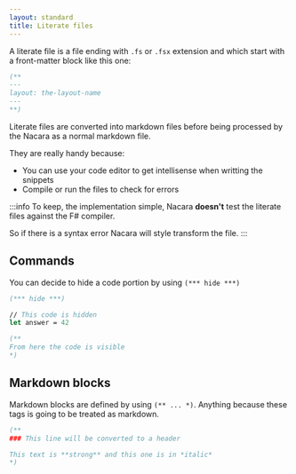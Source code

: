 ```yaml
---
layout: standard
title: Literate files
---
```


A literate file is a file ending with `.fs` or `.fsx` extension and which start with a front-matter block like this one:

```fs
(**
---
layout: the-layout-name
---
**)
```

Literate files are converted into markdown files before being processed by the Nacara as a normal markdown file.

They are really handy because:

- You can use your code editor to get intellisense when writting the snippets
- Compile or run the files to check for errors

:::info
To keep, the implementation simple, Nacara **doesn't** test the literate files against the F# compiler.

So if there is a syntax error Nacara will style transform the file.
:::

## Commands

You can decide to hide a code portion by using `(*** hide ***)`

```fs
(*** hide ***)

// This code is hidden
let answer = 42

(**
From here the code is visible
*)
```

## Markdown blocks

Markdown blocks are defined by using `(** ... *)`. Anything because these tags is going to be treated as markdown.

```fs
(**
### This line will be converted to a header

This text is **strong** and this one is in *italic*
*)
```

